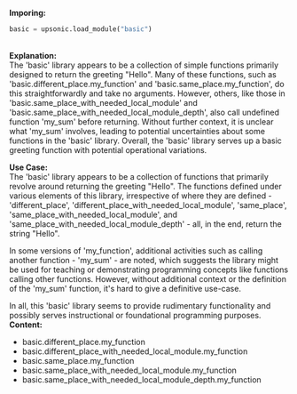 <b class="custom_code_highlight_green">Imporing:</b><br>
```python
basic = upsonic.load_module("basic")
```
<br><b class="custom_code_highlight_green">Explanation:</b><br>The 'basic' library appears to be a collection of simple functions primarily designed to return the greeting "Hello". Many of these functions, such as 'basic.different_place.my_function' and 'basic.same_place.my_function', do this straightforwardly and take no arguments. However, others, like those in 'basic.same_place_with_needed_local_module' and 'basic.same_place_with_needed_local_module_depth', also call undefined function 'my_sum' before returning. Without further context, it is unclear what 'my_sum' involves, leading to potential uncertainties about some functions in the 'basic' library. Overall, the 'basic' library serves up a basic greeting function with potential operational variations.

<b class="custom_code_highlight_green">Use Case:</b><br>The 'basic' library appears to be a collection of functions that primarily revolve around returning the greeting "Hello". The functions defined under various elements of this library, irrespective of where they are defined - 'different_place', 'different_place_with_needed_local_module', 'same_place', 'same_place_with_needed_local_module', and 'same_place_with_needed_local_module_depth' - all, in the end, return the string "Hello". 

In some versions of 'my_function', additional activities such as calling another function - 'my_sum' - are noted, which suggests the library might be used for teaching or demonstrating programming concepts like functions calling other functions. However, without additional context or the definition of the 'my_sum' function, it's hard to give a definitive use-case. 

In all, this 'basic' library seems to provide rudimentary functionality and possibly serves instructional or foundational programming purposes.
<br><b class="custom_code_highlight_green">Content:</b><br>
  - basic.different_place.my_function
  - basic.different_place_with_needed_local_module.my_function
  - basic.same_place.my_function
  - basic.same_place_with_needed_local_module.my_function
  - basic.same_place_with_needed_local_module_depth.my_function
